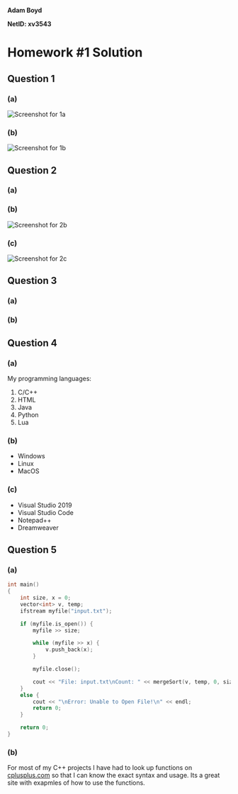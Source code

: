 **Adam Boyd**

**NetID: xv3543**

# Homework #1 Solution

## Question 1

### (a)
![Screenshot for 1a](https://github.com/CSUEB-DrB-CS/assignment-phoenix239/blob/master/images/Git01.JPG)

### (b)
![Screenshot for 1b](https://github.com/CSUEB-DrB-CS/assignment-phoenix239/blob/master/images/Git02.JPG)

## Question 2

### (a)

### (b)
![Screenshot for 2b](https://github.com/CSUEB-DrB-CS/assignment-phoenix239/blob/master/images/Git03.JPG)


### (c)
![Screenshot for 2c](https://github.com/CSUEB-DrB-CS/assignment-phoenix239/blob/master/images/Git04.JPG)

## Question 3

### (a)

### (b)

## Question 4

### (a)
My programming languages:
1. C/C++
2. HTML
3. Java
4. Python
5. Lua

### (b)
* Windows
* Linux
* MacOS

### (c)
* Visual Studio 2019
* Visual Studio Code
* Notepad++
* Dreamweaver

## Question 5

### (a)
```C++
int main()
{
    int size, x = 0;
    vector<int> v, temp;
    ifstream myfile("input.txt");

    if (myfile.is_open()) {
        myfile >> size;

        while (myfile >> x) {
            v.push_back(x);
        }

        myfile.close();

        cout << "File: input.txt\nCount: " << mergeSort(v, temp, 0, size-1) << endl << endl;
    }
    else {
        cout << "\nError: Unable to Open File!\n" << endl;
        return 0;
    }

    return 0;
}
```

### (b)
For most of my C++ projects I have had to look up functions on [cplusplus.com](https://www.cplusplus.com/reference/) so that I can know the exact syntax and usage. Its a great site with exapmles of how to use the functions.
